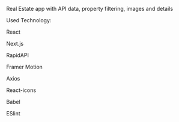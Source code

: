 Real Estate app with API data, property filtering, images and details

Used Technology:

React

Next.js

RapidAPI

Framer Motion

Axios

React-icons

Babel

ESlint
